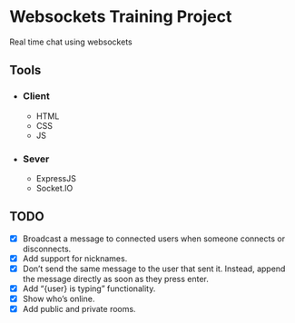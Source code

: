 # Websockets Training Project

Real time chat using websockets

## Tools

-   ### Client

    -   HTML
    -   CSS
    -   JS

-   ### Sever

    -   ExpressJS
    -   Socket\.IO

## TODO

-   [x] Broadcast a message to connected users when someone connects or disconnects.
-   [x] Add support for nicknames.
-   [x] Don’t send the same message to the user that sent it. Instead, append the message directly as soon as they press enter.
-   [x] Add “{user} is typing” functionality.
-   [x] Show who’s online.
-   [x] Add public and private rooms.
